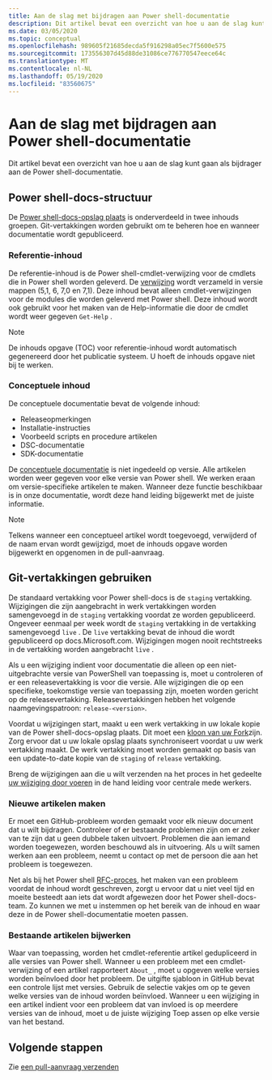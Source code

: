 ```yaml
---
title: Aan de slag met bijdragen aan Power shell-documentatie
description: Dit artikel bevat een overzicht van hoe u aan de slag kunt gaan als bijdrager aan de Power shell-documentatie.
ms.date: 03/05/2020
ms.topic: conceptual
ms.openlocfilehash: 989605f21685decda5f916298a05ec7f5600e575
ms.sourcegitcommit: 173556307d45d88de31086ce776770547eece64c
ms.translationtype: MT
ms.contentlocale: nl-NL
ms.lasthandoff: 05/19/2020
ms.locfileid: "83560675"
---
```

# <a name="get-started-contributing-to-powershell-documentation"></a>Aan de slag met bijdragen aan Power shell-documentatie

Dit artikel bevat een overzicht van hoe u aan de slag kunt gaan als bijdrager aan de Power shell-documentatie.

## <a name="powershell-docs-structure"></a>Power shell-docs-structuur

De [Power shell-docs-opslag plaats][psdocs] is onderverdeeld in twee inhouds groepen. Git-vertakkingen worden gebruikt om te beheren hoe en wanneer documentatie wordt gepubliceerd.

### <a name="reference-content"></a>Referentie-inhoud

De referentie-inhoud is de Power shell-cmdlet-verwijzing voor de cmdlets die in Power shell worden geleverd.
De [verwijzing][ref] wordt verzameld in versie mappen (5,1, 6, 7,0 en 7,1). Deze inhoud bevat alleen cmdlet-verwijzingen voor de modules die worden geleverd met Power shell. Deze inhoud wordt ook gebruikt voor het maken van de Help-informatie die door de cmdlet wordt weer gegeven `Get-Help` .

> [!NOTE]
> De inhouds opgave (TOC) voor referentie-inhoud wordt automatisch gegenereerd door het publicatie systeem. U hoeft de inhouds opgave niet bij te werken.

### <a name="conceptual-content"></a>Conceptuele inhoud

De conceptuele documentatie bevat de volgende inhoud:

- Releaseopmerkingen
- Installatie-instructies
- Voorbeeld scripts en procedure artikelen
- DSC-documentatie
- SDK-documentatie

De [conceptuele documentatie][conceptual] is niet ingedeeld op versie. Alle artikelen worden weer gegeven voor elke versie van Power shell. We werken eraan om versie-specifieke artikelen te maken. Wanneer deze functie beschikbaar is in onze documentatie, wordt deze hand leiding bijgewerkt met de juiste informatie.

> [!NOTE]
> Telkens wanneer een conceptueel artikel wordt toegevoegd, verwijderd of de naam ervan wordt gewijzigd, moet de inhouds opgave worden bijgewerkt en opgenomen in de pull-aanvraag.

## <a name="using-git-branches"></a>Git-vertakkingen gebruiken

De standaard vertakking voor Power shell-docs is de `staging` vertakking. Wijzigingen die zijn aangebracht in werk vertakkingen worden samengevoegd in de `staging` vertakking voordat ze worden gepubliceerd. Ongeveer eenmaal per week wordt de `staging` vertakking in de vertakking samengevoegd `live` . De `live` vertakking bevat de inhoud die wordt gepubliceerd op docs.Microsoft.com. Wijzigingen mogen nooit rechtstreeks in de vertakking worden aangebracht `live` .

Als u een wijziging indient voor documentatie die alleen op een niet-uitgebrachte versie van PowerShell van toepassing is, moet u controleren of er een releasevertakking is voor die versie. Alle wijzigingen die op een specifieke, toekomstige versie van toepassing zijn, moeten worden gericht op de releasevertakking. Releasevertakkingen hebben het volgende naamgevingspatroon: `release-<version>`.

Voordat u wijzigingen start, maakt u een werk vertakking in uw lokale kopie van de Power shell-docs-opslag plaats. Dit moet een [kloon van uw Fork][fork]zijn. Zorg ervoor dat u uw lokale opslag plaats synchroniseert voordat u uw werk vertakking maakt. De werk vertakking moet worden gemaakt op basis van een update-to-date kopie van de `staging` of `release` vertakking.

Breng de wijzigingen aan die u wilt verzenden na het proces in het gedeelte [uw wijziging door voeren][making-changes] in de hand leiding voor centrale mede werkers.

### <a name="creating-new-articles"></a>Nieuwe artikelen maken

Er moet een GitHub-probleem worden gemaakt voor elk nieuw document dat u wilt bijdragen. Controleer of er bestaande problemen zijn om er zeker van te zijn dat u geen dubbele taken uitvoert. Problemen die aan iemand worden toegewezen, worden beschouwd als in uitvoering. Als u wilt samen werken aan een probleem, neemt u contact op met de persoon die aan het probleem is toegewezen.

Net als bij het Power shell [RFC-proces][rfc], het maken van een probleem voordat de inhoud wordt geschreven, zorgt u ervoor dat u niet veel tijd en moeite besteedt aan iets dat wordt afgewezen door het Power shell-docs-team. Zo kunnen we met u instemmen op het bereik van de inhoud en waar deze in de Power shell-documentatie moeten passen.

### <a name="updating-existing-articles"></a>Bestaande artikelen bijwerken

Waar van toepassing, worden het cmdlet-referentie artikel gedupliceerd in alle versies van Power shell. Wanneer u een probleem met een cmdlet-verwijzing of een artikel rapporteert `About_` , moet u opgeven welke versies worden beïnvloed door het probleem. De uitgifte sjabloon in GitHub bevat een controle lijst met versies. Gebruik de selectie vakjes om op te geven welke versies van de inhoud worden beïnvloed. Wanneer u een wijziging in een artikel indient voor een probleem dat van invloed is op meerdere versies van de inhoud, moet u de juiste wijziging Toep assen op elke versie van het bestand.

## <a name="next-steps"></a>Volgende stappen

Zie [een pull-aanvraag verzenden](pull-requests.md)

<!--link refs-->
[conceptual]: https://github.com/MicrosoftDocs/PowerShell-Docs/tree/staging/reference/docs-conceptual
[fork]: /contribute/get-started-setup-local#fork-the-repository
[making-changes]: /contribute/how-to-write-workflows-major#making-your-changes
[psdocs]: https://github.com/MicrosoftDocs/PowerShell-Docs
[ref]: https://github.com/MicrosoftDocs/PowerShell-Docs/tree/staging/reference
[rfc]: https://github.com/PowerShell/powershell-rfc/blob/master/RFC0000-RFC-Process.md
